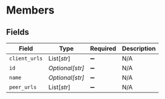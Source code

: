 # Members


## Fields

| Field              | Type               | Required           | Description        |
| ------------------ | ------------------ | ------------------ | ------------------ |
| `client_urls`      | List[*str*]        | :heavy_minus_sign: | N/A                |
| `id`               | *Optional[str]*    | :heavy_minus_sign: | N/A                |
| `name`             | *Optional[str]*    | :heavy_minus_sign: | N/A                |
| `peer_urls`        | List[*str*]        | :heavy_minus_sign: | N/A                |